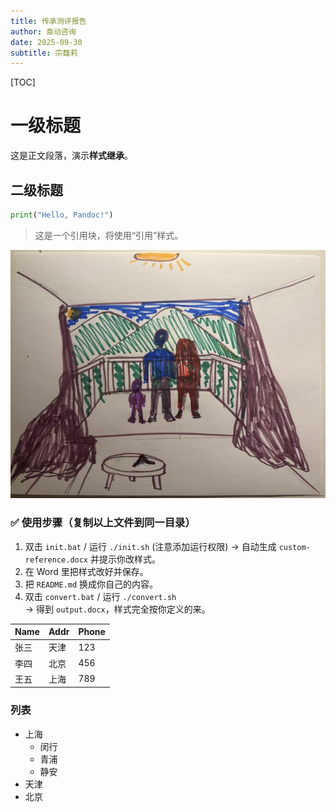 ```yaml
---
title: 传承测评报告
author: 章动咨询
date: 2025-09-30
subtitle: 宗馥莉
---
```


[TOC]

# 一级标题

这是正文段落，演示**样式继承**。

## 二级标题

```python
print("Hello, Pandoc!")
```

> 这是一个引用块，将使用“引用”样式。

![](./sample-client-drawing.png)

### ✅ 使用步骤（复制以上文件到同一目录）
1. 双击 `init.bat` / 运行 `./init.sh`  (注意添加运行权限)
   → 自动生成 `custom-reference.docx` 并提示你改样式。
2. 在 Word 里把样式改好并保存。
3. 把 `README.md` 换成你自己的内容。
4. 双击 `convert.bat` / 运行 `./convert.sh`  
   → 得到 `output.docx`，样式完全按你定义的来。


| Name | Addr | Phone |
| ---- | ---- | ----- |
| 张三 | 天津 | 123   |
| 李四 | 北京 | 456   |
| 王五 | 上海 | 789   |



### 列表
- 上海
  - 闵行
  - 青浦
  - 静安
- 天津
- 北京